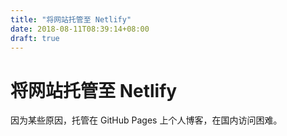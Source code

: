 ```yaml
---
title: "将网站托管至 Netlify"
date: 2018-08-11T08:39:14+08:00
draft: true
---
```


# 将网站托管至 Netlify

因为某些原因，托管在 GitHub Pages 上个人博客，在国内访问困难。

